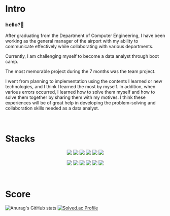 
<h1>Intro</h1> 


### hello?👋

After graduating from the Department of Computer Engineering, I have been working as the general manager of the airport with my ability to communicate effectively while collaborating with various departments.

Currently, I am challenging myself to become a data analyst through boot camp.

The most memorable project during the 7 months was the team project.

I went from planning to implementation using the contents I learned or new technologies, and I think I learned the most by myself. In addition, when various errors occurred, I learned how to solve them myself and how to solve them together by sharing them with my motives. I think these experiences will be of great help in developing the problem-solving and collaboration skills needed as a data analyst.

<br>

<h1>Stacks</h1> 
<p align="center">
<img src="https://img.shields.io/badge/github-181717?style=for-the-badge&logo=github&logoColor=white">
<img src="https://img.shields.io/badge/git-F05032?style=for-the-badge&logo=git&logoColor=white">
<img src="https://img.shields.io/badge/python-3776AB?style=for-the-badge&logo=python&logoColor=white">
  <img src="https://img.shields.io/badge/flask-000000?style=for-the-badge&logo=flask&logoColor=white">
<img src="https://img.shields.io/badge/postgresql-4169E1?style=for-the-badge&logo=postgresql&logoColor=white">
<img src="https://img.shields.io/badge/googlecloud-4285F4?style=for-the-badge&logo=googlecloud&logoColor=white">
  </p>
  <p align="center">
<img src="https://img.shields.io/badge/mysql-4479A1?style=for-the-badge&logo=mysql&logoColor=white">
<img src="https://img.shields.io/badge/mongodb-47A248?style=for-the-badge&logo=mongodb&logoColor=white">
<img src="https://img.shields.io/badge/docker-2496ED?style=for-the-badge&logo=docker&logoColor=white">
<img src="https://img.shields.io/badge/metabase-509EE3?style=for-the-badge&logo=metabase&logoColor=white">
<img src="https://img.shields.io/badge/javascript-F7DF1E?style=for-the-badge&logo=javascript&logoColor=white">
  <img src="https://img.shields.io/badge/html5-E34F26?style=for-the-badge&logo=html5&logoColor=white">
</p>

<!--
<img src="https://img.shields.io/badge/기술이름-#제외색상번호?style=for-the-badge&logo=아이콘이름&logoColor=white">
<img src="https://img.shields.io/badge/기술이름-#제외색상번호?style=for-the-badge&logo=아이콘이름&logoColor=white">
<img src="https://img.shields.io/badge/기술이름-#제외색상번호?style=for-the-badge&logo=아이콘이름&logoColor=white"> 
https://simpleicons.org/?q=flask
-->

<br>

<h1>Score</h1> 

![Anurag's GitHub stats](https://github-readme-stats.vercel.app/api?username=KIMJEONGSU&show_icons=true&theme=radical)
[![Solved.ac Profile](http://mazassumnida.wtf/api/v2/generate_badge?boj=wjdtn8536)](https://solved.ac/wjdtn8536/)



<!--
**KIMJEONGSU/KIMJEONGSU** is a ✨ _special_ ✨ repository because its `README.md` (this file) appears on your GitHub profile.

Here are some ideas to get you started:

- 🔭 I’m currently working on ...
- 🌱 I’m currently learning ...
- 👯 I’m looking to collaborate on ...
- 🤔 I’m looking for help with ...
- 💬 Ask me about ...
- 📫 How to reach me: ...
- 😄 Pronouns: ...
- ⚡ Fun fact: ...
-->


